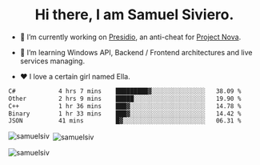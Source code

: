 <h1 align="center">Hi there, I am Samuel Siviero.</h1>

- 🔭 I’m currently working on [Presidio](https://presidio.ac), an anti-cheat for [Project Nova](https://discord.gg/novafn).

- 🌱 I’m learning Windows API, Backend / Frontend architectures and live services managing.

- ❤️ I love a certain girl named Ella.

<!--START_SECTION:waka-->

```txt
C#            4 hrs 7 mins    █████████▓░░░░░░░░░░░░░░░   38.09 %
Other         2 hrs 9 mins    █████░░░░░░░░░░░░░░░░░░░░   19.90 %
C++           1 hr 36 mins    ███▓░░░░░░░░░░░░░░░░░░░░░   14.78 %
Binary        1 hr 33 mins    ███▓░░░░░░░░░░░░░░░░░░░░░   14.42 %
JSON          41 mins         █▓░░░░░░░░░░░░░░░░░░░░░░░   06.31 %
```

<!--END_SECTION:waka-->

<p><img align="left" src="https://github-readme-stats.vercel.app/api/top-langs?username=samuelsiv&show_icons=true&locale=en&layout=compact&theme=radical" alt="samuelsiv" /></p>

<p>&nbsp;<img align="center" src="https://github-readme-stats.vercel.app/api?username=samuelsiv&show_icons=true&locale=en&theme=radical" alt="samuelsiv" /></p>
<p align="left"> <img src="https://komarev.com/ghpvc/?username=samuelsiv&label=Profile%20views&color=0e75b6&style=flat" alt="samuelsiv" /> </p>
